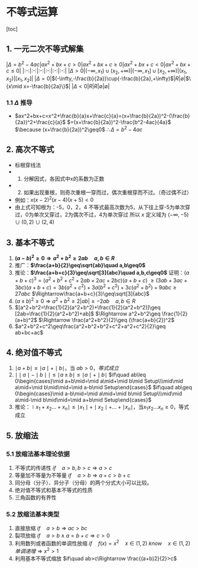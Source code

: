 # 不等式运算
[toc]

## 1. 一元二次不等式解集
|$\Delta=b^2-4ac$|$ax^2+bx+c>0$|$ax^2+bx+c\geq0$|$ax^2+bx+c<0$|$ax^2+bx+c\leq0$|
|:-:|:-:|:-:|:-:|:-:|:-:|
|$\Delta>0$|$(-\infty,x_1)\cup(x_2,+\infty)$|$(-\infty,x_1]\cup[x_2,+\infty)$|$(x_1,x_2)$|$[x_1,x_2]$|
|$\Delta=0$|$(-\infty,-\frac{b}{2a})\cup(-\frac{b}{2a},+\infty)$|$R$|$\emptyset$|$\{x\mid x=-\frac{b}{2a}\}$|
|$\Delta<0$|$R$|$R$|$\emptyset$|$\emptyset$|

### 1.1 $\Delta$ 推导
* $ax^2+bx+c=x^2+\frac{b}{a}x+\frac{c}{a}=(x+\frac{b}{2a})^2-(\frac{b}{2a})^2+\frac{c}{a}$
$=(x+\frac{b}{2a})^2-\frac{b^2-4ac}{4a}$
$\because (x+\frac{b}{2a})^2\geq0$
$\therefore\Delta=b^2-4ac$

## 2. 高次不等式
* 标根穿线法
* 1. 分解因式，各因式中x的系数为正数
* 2. 如果出现重根，则奇次重根一穿而过，偶次重根穿而不过。（奇过偶不过）
* 例如：$x(x-2)^2(x-4)(x+5)<0$
* 由上式可知根为：-5，0，2，4
不等式最高次数为5，从下往上穿-5为单次穿过，0为单次又穿过，2为偶次不过，4为单次穿过
所以 $x$ 定义域为 $(-\infty,-5)\cup(0,2)\cup(2,4)$

## 3. 基本不等式
1. **$(a-b)^2\geq0\Rightarrow a^2+b^2\geq2ab\quad a,b\in R$**
2. 推广：**$\frac{a+b}{2}\geq\sqrt{ab}\quad a,b\geq0$**
3. 推论：**$\frac{a+b+c}{3}\geq\sqrt[3]{abc}\quad a,b,c\geq0$**
证明：$(a+b+c)^3=(a^2+b^2+c^2+2ab+2ac+2bc)(a+b+c)$
$\geq(3ab+3ac+3bc)(a+b+c)=3b(a^2+c^2)+3a(b^2+c^2)+3c(a^2+b^2)+9abc\geq27abc$
$\Rightarrow\frac{a+b+c}{3}\geq\sqrt[3]{abc}$
4. $(a\pm b)^2\geq0\Rightarrow a^2+b^2\geq2|ab|\geq-2ab\quad a,b\in R$
5. $[a^2+b^2=\frac{1}{2}(a^2+b^2)+\frac{1}{2}(a^2+b^2)]\geq [2ab=\frac{1}{2}(a^2+b^2)+ab]$
$\Rightarrow a^2+b^2\geq \frac{1}{2}(a+b)^2$
$\Rightarrow \frac{a^2+b^2}{2}\geq (\frac{a+b}{2})^2$
6. $a^2+b^2+c^2\geq\frac{a^2+b^2+b^2+c^2+a^2+c^2}{2}\geq ab+bc+ac$

## 4. 绝对值不等式
1. $\mid a+b\mid\leq\mid a\mid+\mid b\mid$，当 $ab>0，等式成立$
2. $\mid\mid a\mid-\mid b\mid\mid\leq\mid a\pm b\mid\leq\mid a\mid+\mid b\mid$
$if\quad ab\leq 0\begin{cases}\mid a+b\mid=\mid a\mid+\mid b\mid Setup\\\mid\mid a\mid+\mid b\mid\mid=\mid a-b\mid Setup\end{cases}$
$if\quad ab\geq 0\begin{cases}\mid a-b\mid=\mid a\mid+\mid b\mid Setup\\\mid\mid a\mid-\mid b\mid\mid=\mid a+b\mid Setup\end{cases}$
3. 推论：$\mid x_1+x_2...+x_n\mid\leq \mid x_1\mid+\mid x_2\mid+...+\mid x_n\mid$，当$x_1x_2...x_n\geq 0$，等式成立

## 5. 放缩法
### 5.1 放缩法基本理论依据
1. 不等式的传递性
$if\quad a>b,b>c\Rightarrow a>c$
2. 等量加不等量为不等量
$if\quad a>b\Rightarrow a+c>b+c$
3. 同分母（分子）、异分子（分母）的两个分式大小可以比较。
4. 绝对值不等式和基本不等式的性质
5. 三角函数的有界性

### 5.2 放缩法基本类型
1. 直接放缩
$if\quad a>b\Rightarrow ac>bc$
2. 裂项放缩
$if\quad a>b\wedge a=b+c\Rightarrow c>0$
3. 利用数列或者函数的单调性放缩
$if\quad f(x)=x^2\quad x\in(1,2)$
$know\quad x\in(1,2) 单调递增\Rightarrow x^2>1$
4. 利用基本不等式缩放
$if\quad ab>c\Rightarrow \frac{(a+b)2}{2}>c$

